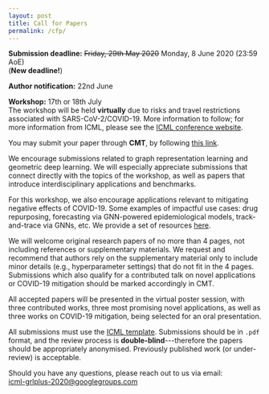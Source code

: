 ```yaml
---
layout: post
title: Call for Papers
permalink: /cfp/
---
```


**Submission deadline:** ~~Friday, 29th May 2020~~ Monday, 8 June 2020 (23:59 AoE)<br> (**New deadline!**)

**Author notification:** 22nd June

**Workshop:** 17th or 18th July<br>
The workshop will be held **virtually** due to risks and travel restrictions associated with SARS-CoV-2/COVID-19. More information to follow; for more information from ICML, please see the [ICML conference website](https://icml.cc/Conferences/2020).

You may submit your paper through **CMT**, by following [this link](https://cmt3.research.microsoft.com/GRLB2020/).

We encourage submissions related to graph representation learning and geometric deep learning. We will especially appreciate submissions that connect directly with the topics of the workshop, as well as papers that introduce interdisciplinary applications and benchmarks.

For this workshop, we also encourage applications relevant to mitigating negative effects of COVID-19. Some examples of impactful use cases: drug repurposing, forecasting via GNN-powered epidemiological models, track-and-trace via GNNs, etc. We provide a set of resources [here](/covid19/). 

We will welcome original research papers of no more than 4 pages, not including references or supplementary materials. We request and recommend that authors rely on the supplementary material only to include minor details (e.g., hyperparameter settings) that do not fit in the 4 pages. Submissions which also qualify for a contributed talk on novel applications or COVID-19 mitigation should be marked accordingly in CMT.

All accepted papers will be presented in the virtual poster session, with three contributed works, three most promising novel applications, as well as three works on COVID-19 mitigation, being selected for an oral presentation. 

All submissions must use the [ICML template](https://icml.cc/Conferences/2020/StyleAuthorInstructions). Submissions should be in `.pdf` format, and the review process is **double-blind**---therefore the papers should be appropriately anonymised. Previously published work (or under-review) is acceptable.

Should you have any questions, please reach out to us via email:<br>
[icml-grlplus-2020@googlegroups.com](mailto:icml-grlplus-2020@googlegroups.com)
